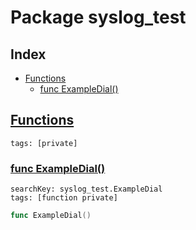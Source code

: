 # Package syslog_test

## Index

* [Functions](#func)
    * [func ExampleDial()](#ExampleDial)


## <a id="func" href="#func">Functions</a>

```
tags: [private]
```

### <a id="ExampleDial" href="#ExampleDial">func ExampleDial()</a>

```
searchKey: syslog_test.ExampleDial
tags: [function private]
```

```Go
func ExampleDial()
```

